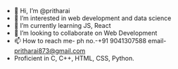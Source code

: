 - 👋 Hi, I’m @pritharai
- 👀 I’m interested in web development and data science
- 🌱 I’m currently learning JS, React
- 💞️ I’m looking to collaborate on Web Development
- 📫 How to reach me- ph no.-+91 9041307588 email- pritharai873@gmail.com
-   Proficient in C, C++, HTML, CSS, Python.
  

<!---
pritharai/pritharai is a ✨ special ✨ repository because its `README.md` (this file) appears on your GitHub profile.
You can click the Preview link to take a look at your changes.
--->
